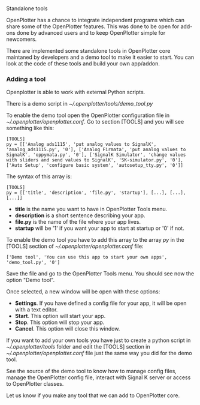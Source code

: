 #
Standalone tools

OpenPlotter has a chance to integrate independent programs which can share some of the OpenPlotter features. This was done to be open for add-ons done by advanced users and to keep OpenPlotter simple for newcomers.

There are implemented some standalone tools in OpenPlotter core maintaned by developers and a demo tool to make it easier to start. You can look at the code of these tools and build your own app/addon.

### Adding a tool

Openplotter is able to work with external Python scripts.

There is a demo script in *~/.openplotter/tools/demo_tool.py*

To enable the demo tool open the OpenPlotter configuration file in *~/.openplotter/openplotter.conf*. Go to section [TOOLS] and you will see something like this:

```
[TOOLS]
py = [['Analog ads1115', 'put analog values to SignalK', 'analog_ads1115.py', '0'], ['Analog Firmata', 'put analog values to SignalK', 'oppymata.py', '0'], ['SignalK Simulator', 'change values with sliders and send values to SignalK', 'SK-simulator.py', '0'], ['Auto Setup', 'configure basic system', 'autosetup_tty.py', '0']]
```

The syntax of this array is:

```
[TOOLS]
py = [['title', 'description', 'file.py', 'startup'], [...], [...], [...]]
```

* **title** is the name you want to have in OpenPlotter Tools menu.
* **description** is a short sentence describing your app.
* **file.py** is the name of the file where your app lives.
* **startup** will be '1' if you want your app to start at startup or '0' if not.

To enable the demo tool you have to add this array to the array _py_ in the [TOOLS] section of *~/.openplotter/openplotter.conf* file:

```
['Demo tool', 'You can use this app to start your own apps', 'demo_tool.py', '0']
```

Save the file and go to the OpenPlotter Tools menu. You should see now the option "Demo tool".

Once selected, a new window will be open with these options:

* **Settings**. If you have defined a config file for your app, it will be open with a text editor.
* **Start**. This option will start your app.
* **Stop**. This option will stop your app.
* **Cancel**. This option will close this window.

If you want to add your own tools you have just to create a python script in *~/.openplotter/tools* folder and edit the [TOOLS] section in *~/.openplotter/openplotter.conf* file just the same way you did for the demo tool.

See the source of the demo tool to know how to manage config files, manage the OpenPlotter config file, interact with Signal K server or access to OpenPlotter classes.

Let us know if you make any tool that we can add to OpenPlotter core.

